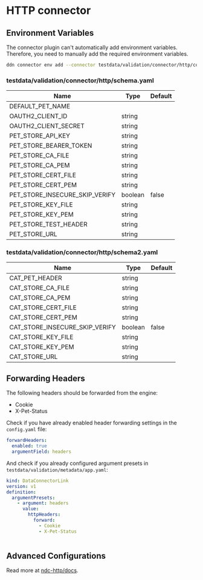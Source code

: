 # HTTP connector

## Environment Variables

The connector plugin can't automatically add environment variables. Therefore, you need to manually add the required environment variables.

```bash
ddn connector env add --connector testdata/validation/connector/http/connector.yaml --ENV_NAME=value
```

### testdata/validation/connector/http/schema.yaml

| Name | Type | Default |
| ---- | ---- | ------- |
| DEFAULT_PET_NAME |  |  |
| OAUTH2_CLIENT_ID | string |  |
| OAUTH2_CLIENT_SECRET | string |  |
| PET_STORE_API_KEY | string |  |
| PET_STORE_BEARER_TOKEN | string |  |
| PET_STORE_CA_FILE | string |  |
| PET_STORE_CA_PEM | string |  |
| PET_STORE_CERT_FILE | string |  |
| PET_STORE_CERT_PEM | string |  |
| PET_STORE_INSECURE_SKIP_VERIFY | boolean | false |
| PET_STORE_KEY_FILE | string |  |
| PET_STORE_KEY_PEM | string |  |
| PET_STORE_TEST_HEADER | string |  |
| PET_STORE_URL | string |  |


### testdata/validation/connector/http/schema2.yaml

| Name | Type | Default |
| ---- | ---- | ------- |
| CAT_PET_HEADER | string |  |
| CAT_STORE_CA_FILE | string |  |
| CAT_STORE_CA_PEM | string |  |
| CAT_STORE_CERT_FILE | string |  |
| CAT_STORE_CERT_PEM | string |  |
| CAT_STORE_INSECURE_SKIP_VERIFY | boolean | false |
| CAT_STORE_KEY_FILE | string |  |
| CAT_STORE_KEY_PEM | string |  |
| CAT_STORE_URL | string |  |


## Forwarding Headers

The following headers should be forwarded from the engine:

- Cookie
- X-Pet-Status

Check if you have already enabled header forwarding settings in the `config.yaml` file:

```yaml
forwardHeaders:
  enabled: true
  argumentField: headers
```

And check if you already configured argument presets in `testdata/validation/metadata/app.yaml`:

```yaml
kind: DataConnectorLink
version: v1
definition:
  argumentPresets:
    - argument: headers
      value:
        httpHeaders:
          forward:
            - Cookie
            - X-Pet-Status
            
```
## Advanced Configurations

Read more at [ndc-http/docs](https://github.com/hasura/ndc-http/blob/main/docs).
